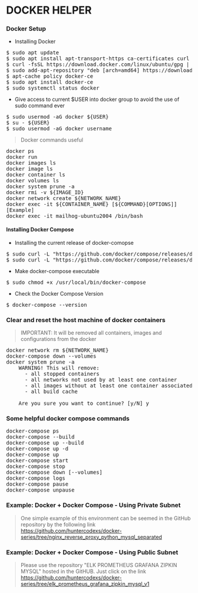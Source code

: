
# DOCKER HELPER

### Docker Setup

- Installing Docker

<pre>
$ sudo apt update
$ sudo apt install apt-transport-https ca-certificates curl software-properties-common
$ curl -fsSL https://download.docker.com/linux/ubuntu/gpg | sudo apt-key add -
$ sudo add-apt-repository "deb [arch=amd64] https://download.docker.com/linux/ubuntu focal stable"
$ apt-cache policy docker-ce
$ sudo apt install docker-ce
$ sudo systemctl status docker
</pre>

- Give access to current $USER into docker group to avoid the use of sudo command ever

<pre>
$ sudo usermod -aG docker ${USER}
$ su - ${USER}
$ sudo usermod -aG docker username
</pre>

> Docker commands useful

<pre>
docker ps
docker run
docker images ls
docker image ls
docker container ls
docker volumes ls
docker system prune -a
docker rmi -v ${IMAGE_ID}
docker network create ${NETWORK_NAME}
docker exec -it ${CONTAINER_NAME} [${COMMAND}[OPTIONS]]
[Example]
docker exec -it mailhog-ubuntu2004 /bin/bash
</pre>

#### Installing Docker Compose

- Installing the current release of docker-comopse

<pre>
$ sudo curl -L "https://github.com/docker/compose/releases/download/${VERSION}/docker-compose-$(uname -s)-$(uname -m)" -o /usr/local/bin/docker-compose
$ sudo curl -L "https://github.com/docker/compose/releases/download/1.26.0/docker-compose-$(uname -s)-$(uname -m)" -o /usr/local/bin/docker-compose
</pre>

- Make docker-compose executable

<pre>
$ sudo chmod +x /usr/local/bin/docker-compose
</pre>

- Check the Docker Compose Version

<pre>
$ docker-compose --version
</pre>

### Clear and reset the host machine of docker containers

> IMPORTANT: It will be removed all containers, images and configurations from the docker

<pre>
docker network rm ${NETWORK_NAME}
docker-compose down --volumes
docker system prune -a
    WARNING! This will remove:
      - all stopped containers
      - all networks not used by at least one container
      - all images without at least one container associated to them
      - all build cache
    
    Are you sure you want to continue? [y/N] y
</pre>

### Some helpful docker compose commands

<pre>
docker-compose ps
docker-compose --build
docker-compose up --build
docker-compose up -d
docker-compose up
docker-compose start
docker-compose stop
docker-compose down [--volumes]
docker-compose logs
docker-compose pause
docker-compose unpause
</pre>

### Example: Docker + Docker Compose - Using Private Subnet

> One simple example of this environment can be seemed in the GitHub repository by the following link 
> https://github.com/huntercodexs/docker-series/tree/nginx_reverse_proxy_python_mysql_separated

### Example: Docker + Docker Compose - Using Public Subnet

> Please use the repository "ELK PROMETHEUS GRAFANA ZIPKIN MYSQL" hosted in the GitHUB.
> Just click on the link https://github.com/huntercodexs/docker-series/tree/elk_prometheus_grafana_zipkin_mysql_v1

